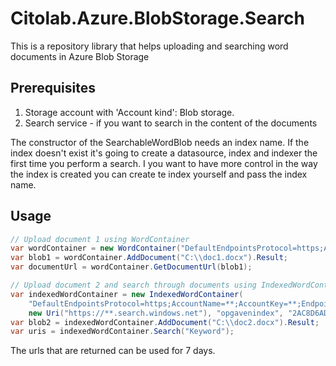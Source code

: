﻿# Citolab.Azure.BlobStorage.Search

This is a repository library that helps uploading and searching word documents in Azure Blob Storage

## Prerequisites

1. Storage account with 'Account kind': Blob storage.
2. Search service - if you want to search in the content of the documents

The constructor of the SearchableWordBlob needs an index name. If the index doesn't exist it's going to create a datasource, index and indexer the first time you perform a search. I you want to have more control in the way the index is created you can create te index yourself and pass the index name.

## Usage


```C#
// Upload document 1 using WordContainer 
var wordContainer = new WordContainer("DefaultEndpointsProtocol=https;AccountName=**;AccountKey=**;EndpointSuffix=core.windows.net", "**");
var blob1 = wordContainer.AddDocument("C:\\doc1.docx").Result;
var documentUrl = wordContainer.GetDocumentUrl(blob1);

// Upload document 2 and search through documents using IndexedWordContainer 
var indexedWordContainer = new IndexedWordContainer(
    "DefaultEndpointsProtocol=https;AccountName=**;AccountKey=**;EndpointSuffix=core.windows.net", "**", 
    new Uri("https://**.search.windows.net"), "opgavenindex", "2AC8D6AD54A5D8F8277C91CFC5406C28");
var blob2 = indexedWordContainer.AddDocument("C:\\doc2.docx").Result;
var uris = indexedWordContainer.Search("Keyword");
```

The urls that are returned can be used for 7 days.